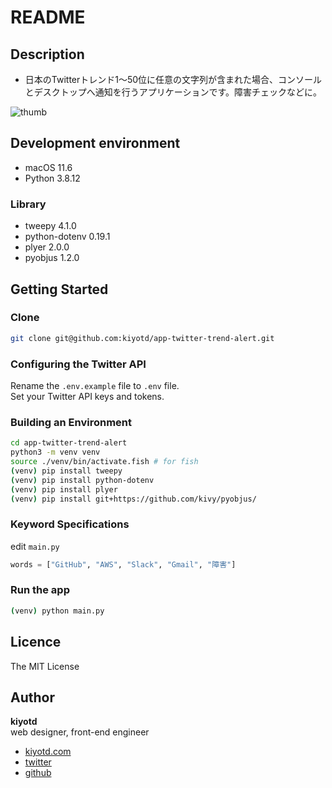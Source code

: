 # README

## Description

- 日本のTwitterトレンド1～50位に任意の文字列が含まれた場合、コンソールとデスクトップへ通知を行うアプリケーションです。障害チェックなどに。

![thumb](https://user-images.githubusercontent.com/41136135/136813788-460f24eb-3a57-4224-a166-2c067d04d19a.png)

## Development environment

- macOS 11.6
- Python 3.8.12

### Library

- tweepy 4.1.0
- python-dotenv 0.19.1
- plyer 2.0.0
- pyobjus 1.2.0

## Getting Started

### Clone

```bash
git clone git@github.com:kiyotd/app-twitter-trend-alert.git
```

### Configuring the Twitter API

Rename the `.env.example` file to `.env` file.  
Set your Twitter API keys and tokens.

### Building an Environment

```bash
cd app-twitter-trend-alert
python3 -m venv venv
source ./venv/bin/activate.fish # for fish
(venv) pip install tweepy
(venv) pip install python-dotenv
(venv) pip install plyer
(venv) pip install git+https://github.com/kivy/pyobjus/
```

### Keyword Specifications

edit `main.py`

```python
words = ["GitHub", "AWS", "Slack", "Gmail", "障害"]
```

### Run the app

```bash
(venv) python main.py
```

## Licence

The MIT License

## Author

**kiyotd**  
web designer, front-end engineer

- [kiyotd.com](https://kiyotd.com/)
- [twitter](https://twitter.com/_kiyotd)
- [github](https://github.com/kiyotd)
